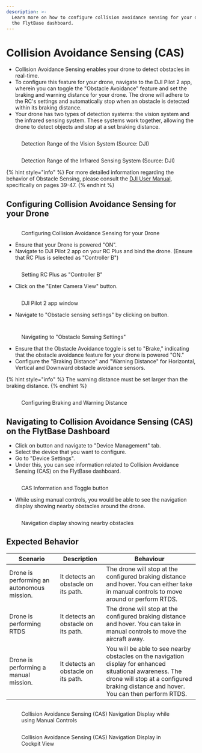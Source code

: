 ```yaml
---
description: >-
  Learn more on how to configure collision avoidance sensing for your drone on
  the FlytBase dashboard.
---
```


# Collision Avoidance Sensing (CAS)

* Collision Avoidance Sensing enables your drone to detect obstacles in real-time.
* To configure this feature for your drone, navigate to the DJI Pilot 2 app, wherein you can toggle the "Obstacle Avoidance" feature and set the braking and warning distance for your drone. The drone will adhere to the RC's settings and automatically stop when an obstacle is detected within its braking distance.
* Your drone has two types of detection systems: the vision system and the infrared sensing system. These systems work together, allowing the drone to detect objects and stop at a set braking distance.

<figure><img src="../../../../.gitbook/assets/image (445).png" alt=""><figcaption><p>Detection Range of the Vision System (Source: DJI)</p></figcaption></figure>

<figure><img src="../../../../.gitbook/assets/image (446).png" alt=""><figcaption><p>Detection Range of the Infrared Sensing System (Source: DJI)</p></figcaption></figure>

{% hint style="info" %}
For more detailed information regarding the behavior of Obstacle Sensing, please consult the [DJI User Manual](https://dl.djicdn.com/downloads/m30_series_dock_bundle/UM/20230824/M30_Series_Dock_Bundle_User_Manual_v1.4_1EN.pdf), specifically on pages 39-47.
{% endhint %}

## Configuring Collision Avoidance Sensing for your Drone

<figure><img src="../../../../.gitbook/assets/RC Video (1).gif" alt=""><figcaption><p>Configuring Collision Avoidance Sensing for your Drone</p></figcaption></figure>

* Ensure that your Drone is powered "ON".
* Navigate to DJI Pilot 2 app on your RC Plus and bind the drone. (Ensure that RC Plus is selected as "Controller B")

<figure><img src="../../../../.gitbook/assets/image (489).png" alt=""><figcaption><p>Setting RC Plus as "Controller B"</p></figcaption></figure>

* Click on the "Enter Camera View" button.

<figure><img src="../../../../.gitbook/assets/image (455).png" alt=""><figcaption><p> DJI Pilot 2 app window</p></figcaption></figure>

* Navigate to "Obstacle sensing settings" by clicking on <img src="../../../../.gitbook/assets/image (448).png" alt="" data-size="line">button.

<figure><img src="../../../../.gitbook/assets/image (456).png" alt=""><figcaption></figcaption></figure>

<figure><img src="../../../../.gitbook/assets/image (457).png" alt=""><figcaption><p>Navigating to "Obstacle Sensing Settings"</p></figcaption></figure>

* Ensure that the Obstacle Avoidance toggle is set to "Brake," indicating that the obstacle avoidance feature for your drone is powered "ON."
* Configure the "Braking Distance" and "Warning Distance" for Horizontal, Vertical and Downward obstacle avoidance sensors.

{% hint style="info" %}
The warning distance must be set larger than the braking distance.
{% endhint %}

<figure><img src="../../../../.gitbook/assets/image (447).png" alt=""><figcaption><p>Configuring Braking and Warning Distance</p></figcaption></figure>

## Navigating to Collision Avoidance Sensing (CAS) on the FlytBase Dashboard

* Click on <img src="../../../../.gitbook/assets/image (452).png" alt="" data-size="line">button and navigate to "Device Management" tab.
* Select the device that you want to configure.
* Go to "Device Settings".
* Under this, you can see information related to Collision Avoidance Sensing (CAS) on the FlytBase dashboard.

<figure><img src="../../../../.gitbook/assets/capture_20240419191050553.bmp" alt=""><figcaption><p>CAS Information and Toggle button</p></figcaption></figure>

* While using manual controls, you would be able to see the navigation display showing nearby obstacles around the drone.

<figure><img src="../../../../.gitbook/assets/Nearby Obstacles_02-01.jpg" alt=""><figcaption><p>Navigation display showing nearby obstacles</p></figcaption></figure>

## Expected Behavior

| Scenario                                   | Description                         | Behaviour                                                                                                                                                                                         |
| ------------------------------------------ | ----------------------------------- | ------------------------------------------------------------------------------------------------------------------------------------------------------------------------------------------------- |
| Drone is performing an autonomous mission. | It detects an obstacle on its path. | The drone will stop at the configured braking distance and hover. You can either take in manual controls to move around or perform RTDS.                                                          |
| Drone is performing RTDS                   | It detects an obstacle on its path. | The drone will stop at the configured braking distance and hover. You can take in manual controls to move the aircraft away.                                                                      |
| Drone is performing a manual mission.      | It detects an obstacle on its path. | You will be able to see nearby obstacles on the navigation display for enhanced situational awareness. The drone will stop at a configured braking distance and hover. You can then perform RTDS. |

<figure><img src="../../../../.gitbook/assets/image (490).png" alt=""><figcaption><p>Collision Avoidance Sensing (CAS) Navigation Display while using Manual Controls </p></figcaption></figure>

<figure><img src="../../../../.gitbook/assets/image (491).png" alt=""><figcaption><p>Collision Avoidance Sensing (CAS) Navigation Display in Cockpit View</p></figcaption></figure>
